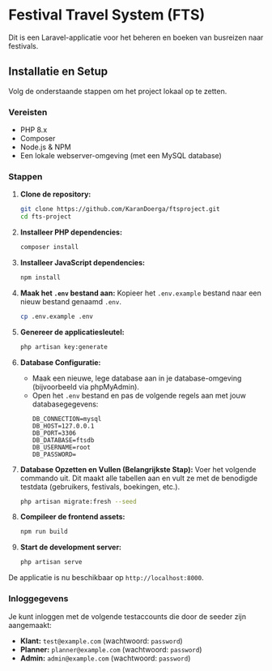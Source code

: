 # Festival Travel System (FTS)

Dit is een Laravel-applicatie voor het beheren en boeken van busreizen naar festivals.

## Installatie en Setup

Volg de onderstaande stappen om het project lokaal op te zetten.

### Vereisten
- PHP 8.x
- Composer
- Node.js & NPM
- Een lokale webserver-omgeving (met een MySQL database)

### Stappen
1.  **Clone de repository:**
    ```bash
    git clone https://github.com/KaranDoerga/ftsproject.git
    cd fts-project
    ```

2.  **Installeer PHP dependencies:**
    ```bash
    composer install
    ```

3.  **Installeer JavaScript dependencies:**
    ```bash
    npm install
    ```

4.  **Maak het `.env` bestand aan:**
    Kopieer het `.env.example` bestand naar een nieuw bestand genaamd `.env`.
    ```bash
    cp .env.example .env
    ```

5.  **Genereer de applicatiesleutel:**
    ```bash
    php artisan key:generate
    ```

6.  **Database Configuratie:**
    - Maak een nieuwe, lege database aan in je database-omgeving (bijvoorbeeld via phpMyAdmin).
    - Open het `.env` bestand en pas de volgende regels aan met jouw databasegegevens:
      ```
      DB_CONNECTION=mysql
      DB_HOST=127.0.0.1
      DB_PORT=3306
      DB_DATABASE=ftsdb
      DB_USERNAME=root
      DB_PASSWORD=
      ```

7.  **Database Opzetten en Vullen (Belangrijkste Stap):**
    Voer het volgende commando uit. Dit maakt alle tabellen aan en vult ze met de benodigde testdata (gebruikers, festivals, boekingen, etc.).
    ```bash
    php artisan migrate:fresh --seed
    ```

8.  **Compileer de frontend assets:**
    ```bash
    npm run build
    ```

9.  **Start de development server:**
    ```bash
    php artisan serve
    ```

De applicatie is nu beschikbaar op `http://localhost:8000`.

### Inloggegevens
Je kunt inloggen met de volgende testaccounts die door de seeder zijn aangemaakt:
-   **Klant:** `test@example.com` (wachtwoord: `password`)
-   **Planner:** `planner@example.com` (wachtwoord: `password`)
-   **Admin:** `admin@example.com` (wachtwoord: `password`)
